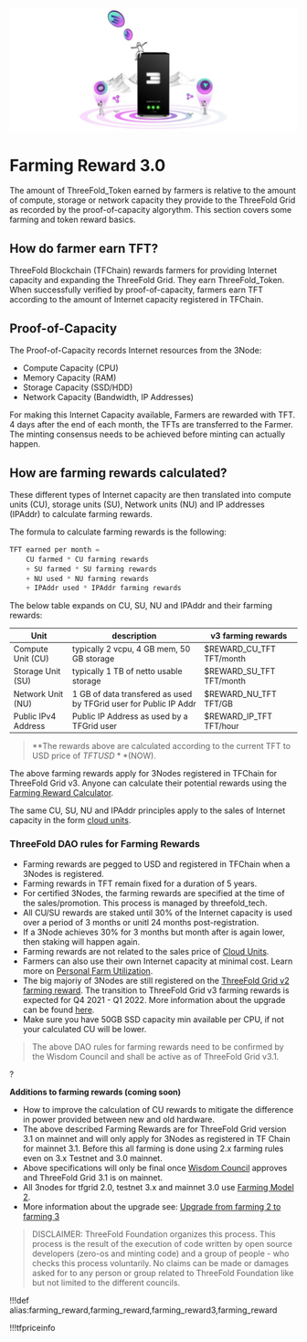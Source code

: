 ![](img/farming_rewards_.png ':size=350x')

# Farming Reward 3.0

The amount of ThreeFold_Token earned by farmers is relative to the amount of compute, storage or network capacity they provide to the ThreeFold Grid as recorded by the proof-of-capacity algorythm. This section covers some farming and token reward basics. 

## How do farmer earn TFT? 

ThreeFold Blockchain (TFChain) rewards farmers for providing Internet capacity and expanding the ThreeFold Grid. They earn ThreeFold_Token. When successfully verified by proof-of-capacity, farmers earn TFT according to the amount of Internet capacity registered in TFChain.

## Proof-of-Capacity
 
The Proof-of-Capacity records Internet resources from the 3Node: 
- Compute Capacity (CPU)
- Memory Capacity (RAM)
- Storage Capacity (SSD/HDD)
- Network Capacity (Bandwidth, IP Addresses)

For making this Internet Capacity available, Farmers are rewarded with TFT. 4 days after the end of each month, the TFTs are transferred to the Farmer. The minting consensus needs to be achieved before minting can actually happen.

## How are farming rewards calculated?

These different types of Internet capacity are then translated into compute units (CU), storage units (SU), Network units (NU) and IP addresses (IPAddr) to calculate farming rewards. 

The formula to calculate farming rewards is the following:

```python
TFT earned per month = 
    CU farmed * CU farming rewards 
    + SU farmed * SU farming rewards
    + NU used * NU farming rewards
    + IPAddr used * IPAddr farming rewards

```
The below table expands on CU, SU, NU and IPAddr and their farming rewards:

| Unit                | description                                                       | v3 farming rewards          |
| ------------------- | ----------------------------------------------------------------- | ------------------------ |
| Compute Unit (CU)   | typically 2 vcpu, 4 GB mem, 50 GB storage                         | $REWARD_CU_TFT TFT/month |
| Storage Unit (SU)   | typically 1 TB of netto usable storage                            | $REWARD_SU_TFT TFT/month |
| Network Unit (NU)   | 1 GB of data transfered as used by TFGrid user for Public IP Addr | $REWARD_NU_TFT TFT/GB    |
| Public IPv4 Address | Public IP Address as used by a TFGrid user                        | $REWARD_IP_TFT TFT/hour  |

> **The rewards above are calculated according to the current TFT to USD price of $TFTUSD** ($NOW).

The above farming rewards apply for 3Nodes registered in TFChain for ThreeFold Grid v3. Anyone can calculate their potential rewards using the [Farming Reward Calculator](farming_calculator). 

The same CU, SU, NU and IPAddr principles apply to the sales of Internet capacity in the form [cloud units](cloudunits).


### ThreeFold DAO rules for Farming Rewards

- Farming rewards are pegged to USD and registered in TFChain when a 3Nodes is registered. 
- Farming rewards in TFT remain fixed for a duration of 5 years.
- For certified 3Nodes, the farming rewards are specified at the time of the sales/promotion. This process is managed by threefold_tech.
- All CU/SU rewards are staked until 30% of the Internet capacity is used over a period of 3 months or unitl 24 months post-registration. 
- If a 3Node achieves 30% for 3 months but month after is again lower, then staking will happen again.
- Farming rewards are not related to the sales price of [Cloud Units](cloudunits).
- Farmers can also use their own Internet capacity at minimal cost. Learn more on [Personal Farm Utilization](proof_of_utilization).
- The big majoriy of 3Nodes are still registered on the [ThreeFold Grid v2 farming reward](farming_reward2). The transition to ThreeFold Grid v3 farming rewards is expected for Q4 2021 - Q1 2022. More information about the upgrade can be found [here](farming_upgrade_2_3).
- Make sure you have 50GB SSD capacity min available per CPU, if not your calculated CU will be lower.

> The above DAO rules for farming rewards need to be confirmed by the Wisdom Council and shall be active as of ThreeFold Grid v3.1. 

?

**Additions to farming rewards (coming soon)**

- How to improve the calculation of CU rewards to mitigate the difference in power provided between new and old hardware. 
- The above described Farming Rewards are for ThreeFold Grid version 3.1 on mainnet and will only apply for 3Nodes as registered in TF Chain for mainnet 3.1. Before this all farming is done using 2.x farming rules even on 3.x Testnet and 3.0 mainnet.
- Above specifications will only be final once [Wisdom Council](wisdom_council) approves and ThreeFold Grid 3.1 is on mainnet.
- All 3nodes for tfgrid 2.0, testnet 3.x and mainnet 3.0 use [Farming Model 2](farming_reward2).
- More information about the upgrade see: [Upgrade from farming 2 to farming 3](farming_upgrade_2_3)


> DISCLAIMER: ThreeFold Foundation organizes this process. This process is the result of the execution of code written by open source developers (zero-os and minting code) and a group of people - who checks this process voluntarily. No claims can be made or damages asked for to any person or group related to ThreeFold Foundation like but not limited to the different councils.

!!!def alias:farming_reward,farming_reward,farming_reward3,farming_reward

!!!tfpriceinfo

